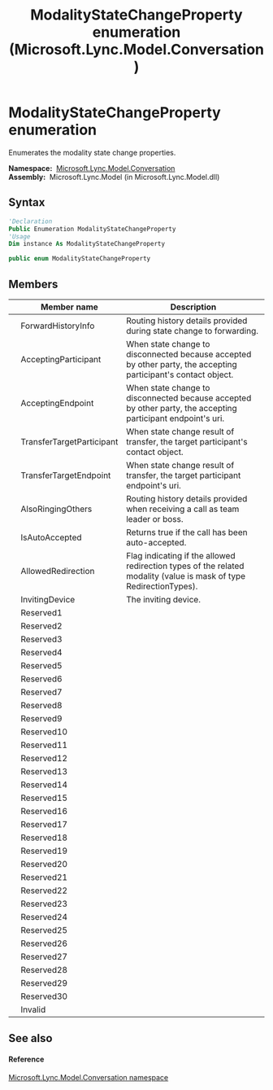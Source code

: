 ﻿---
title: ModalityStateChangeProperty enumeration (Microsoft.Lync.Model.Conversation)
TOCTitle: ModalityStateChangeProperty enumeration
ms:assetid: T:Microsoft.Lync.Model.Conversation.ModalityStateChangeProperty_DI_3_UC_OCS14MrefLyncWPF
ms:mtpsurl: https://msdn.microsoft.com/en-us/library/microsoft.lync.model.conversation.modalitystatechangeproperty_di_3_uc_ocs14mreflyncwpf(v=office.15)
ms:contentKeyID: 48600930
ms.date: 07/28/2014
mtps_version: v=office.15
f1_keywords:
- Microsoft.Lync.Model.Conversation.ModalityStateChangeProperty.Reserved12
- Microsoft.Lync.Model.Conversation.ModalityStateChangeProperty
- Microsoft.Lync.Model.Conversation.ModalityStateChangeProperty.Reserved16
- Microsoft.Lync.Model.Conversation.ModalityStateChangeProperty.Reserved30
- Microsoft.Lync.Model.Conversation.ModalityStateChangeProperty.Reserved5
- Microsoft.Lync.Model.Conversation.ModalityStateChangeProperty.Reserved25
- Microsoft.Lync.Model.Conversation.ModalityStateChangeProperty.Reserved11
- Microsoft.Lync.Model.Conversation.ModalityStateChangeProperty.TransferTargetParticipant
- Microsoft.Lync.Model.Conversation.ModalityStateChangeProperty.Reserved26
- Microsoft.Lync.Model.Conversation.ModalityStateChangeProperty.Reserved1
- Microsoft.Lync.Model.Conversation.ModalityStateChangeProperty.Reserved17
- Microsoft.Lync.Model.Conversation.ModalityStateChangeProperty.Reserved23
- Microsoft.Lync.Model.Conversation.ModalityStateChangeProperty.Reserved7
- Microsoft.Lync.Model.Conversation.ModalityStateChangeProperty.ForwardHistoryInfo
- Microsoft.Lync.Model.Conversation.ModalityStateChangeProperty.IsAutoAccepted
- Microsoft.Lync.Model.Conversation.ModalityStateChangeProperty.Reserved6
- Microsoft.Lync.Model.Conversation.ModalityStateChangeProperty.Reserved10
- Microsoft.Lync.Model.Conversation.ModalityStateChangeProperty.AlsoRingingOthers
- Microsoft.Lync.Model.Conversation.ModalityStateChangeProperty.InvitingDevice
- Microsoft.Lync.Model.Conversation.ModalityStateChangeProperty.Reserved19
- Microsoft.Lync.Model.Conversation.ModalityStateChangeProperty.Reserved8
- Microsoft.Lync.Model.Conversation.ModalityStateChangeProperty.Reserved9
- Microsoft.Lync.Model.Conversation.ModalityStateChangeProperty.Reserved2
- Microsoft.Lync.Model.Conversation.ModalityStateChangeProperty.Reserved20
- Microsoft.Lync.Model.Conversation.ModalityStateChangeProperty.Reserved24
- Microsoft.Lync.Model.Conversation.ModalityStateChangeProperty.Reserved21
- Microsoft.Lync.Model.Conversation.ModalityStateChangeProperty.Reserved3
- Microsoft.Lync.Model.Conversation.ModalityStateChangeProperty.AllowedRedirection
- Microsoft.Lync.Model.Conversation.ModalityStateChangeProperty.AcceptingEndpoint
- Microsoft.Lync.Model.Conversation.ModalityStateChangeProperty.Reserved15
- Microsoft.Lync.Model.Conversation.ModalityStateChangeProperty.Reserved13
- Microsoft.Lync.Model.Conversation.ModalityStateChangeProperty.Invalid
- Microsoft.Lync.Model.Conversation.ModalityStateChangeProperty.Reserved27
- Microsoft.Lync.Model.Conversation.ModalityStateChangeProperty.Reserved22
- Microsoft.Lync.Model.Conversation.ModalityStateChangeProperty.Reserved14
- Microsoft.Lync.Model.Conversation.ModalityStateChangeProperty.TransferTargetEndpoint
- Microsoft.Lync.Model.Conversation.ModalityStateChangeProperty.Reserved18
- Microsoft.Lync.Model.Conversation.ModalityStateChangeProperty.Reserved28
- Microsoft.Lync.Model.Conversation.ModalityStateChangeProperty.Reserved29
- Microsoft.Lync.Model.Conversation.ModalityStateChangeProperty.AcceptingParticipant
- Microsoft.Lync.Model.Conversation.ModalityStateChangeProperty.Reserved4
dev_langs:
- CSharp
- JScript
- VB
- other
---

# ModalityStateChangeProperty enumeration

Enumerates the modality state change properties.

**Namespace:**  [Microsoft.Lync.Model.Conversation](microsoft-lync-model-conversation-namespace_2.md)  
**Assembly:**  Microsoft.Lync.Model (in Microsoft.Lync.Model.dll)

## Syntax

``` vb
'Declaration
Public Enumeration ModalityStateChangeProperty
'Usage
Dim instance As ModalityStateChangeProperty
```

``` csharp
public enum ModalityStateChangeProperty
```

## Members

<table>
<thead>
<tr class="header">
<th></th>
<th>Member name</th>
<th>Description</th>
</tr>
</thead>
<tbody>
<tr class="odd">
<td></td>
<td>ForwardHistoryInfo</td>
<td>Routing history details provided during state change to forwarding.</td>
</tr>
<tr class="even">
<td></td>
<td>AcceptingParticipant</td>
<td>When state change to disconnected because accepted by other party, the accepting participant's contact object.</td>
</tr>
<tr class="odd">
<td></td>
<td>AcceptingEndpoint</td>
<td>When state change to disconnected because accepted by other party, the accepting participant endpoint's uri.</td>
</tr>
<tr class="even">
<td></td>
<td>TransferTargetParticipant</td>
<td>When state change result of transfer, the target participant's contact object.</td>
</tr>
<tr class="odd">
<td></td>
<td>TransferTargetEndpoint</td>
<td>When state change result of transfer, the target participant endpoint's uri.</td>
</tr>
<tr class="even">
<td></td>
<td>AlsoRingingOthers</td>
<td>Routing history details provided when receiving a call as team leader or boss.</td>
</tr>
<tr class="odd">
<td></td>
<td>IsAutoAccepted</td>
<td>Returns true if the call has been auto-accepted.</td>
</tr>
<tr class="even">
<td></td>
<td>AllowedRedirection</td>
<td>Flag indicating if the allowed redirection types of the related modality (value is mask of type RedirectionTypes).</td>
</tr>
<tr class="odd">
<td></td>
<td>InvitingDevice</td>
<td>The inviting device.</td>
</tr>
<tr class="even">
<td></td>
<td>Reserved1</td>
<td></td>
</tr>
<tr class="odd">
<td></td>
<td>Reserved2</td>
<td></td>
</tr>
<tr class="even">
<td></td>
<td>Reserved3</td>
<td></td>
</tr>
<tr class="odd">
<td></td>
<td>Reserved4</td>
<td></td>
</tr>
<tr class="even">
<td></td>
<td>Reserved5</td>
<td></td>
</tr>
<tr class="odd">
<td></td>
<td>Reserved6</td>
<td></td>
</tr>
<tr class="even">
<td></td>
<td>Reserved7</td>
<td></td>
</tr>
<tr class="odd">
<td></td>
<td>Reserved8</td>
<td></td>
</tr>
<tr class="even">
<td></td>
<td>Reserved9</td>
<td></td>
</tr>
<tr class="odd">
<td></td>
<td>Reserved10</td>
<td></td>
</tr>
<tr class="even">
<td></td>
<td>Reserved11</td>
<td></td>
</tr>
<tr class="odd">
<td></td>
<td>Reserved12</td>
<td></td>
</tr>
<tr class="even">
<td></td>
<td>Reserved13</td>
<td></td>
</tr>
<tr class="odd">
<td></td>
<td>Reserved14</td>
<td></td>
</tr>
<tr class="even">
<td></td>
<td>Reserved15</td>
<td></td>
</tr>
<tr class="odd">
<td></td>
<td>Reserved16</td>
<td></td>
</tr>
<tr class="even">
<td></td>
<td>Reserved17</td>
<td></td>
</tr>
<tr class="odd">
<td></td>
<td>Reserved18</td>
<td></td>
</tr>
<tr class="even">
<td></td>
<td>Reserved19</td>
<td></td>
</tr>
<tr class="odd">
<td></td>
<td>Reserved20</td>
<td></td>
</tr>
<tr class="even">
<td></td>
<td>Reserved21</td>
<td></td>
</tr>
<tr class="odd">
<td></td>
<td>Reserved22</td>
<td></td>
</tr>
<tr class="even">
<td></td>
<td>Reserved23</td>
<td></td>
</tr>
<tr class="odd">
<td></td>
<td>Reserved24</td>
<td></td>
</tr>
<tr class="even">
<td></td>
<td>Reserved25</td>
<td></td>
</tr>
<tr class="odd">
<td></td>
<td>Reserved26</td>
<td></td>
</tr>
<tr class="even">
<td></td>
<td>Reserved27</td>
<td></td>
</tr>
<tr class="odd">
<td></td>
<td>Reserved28</td>
<td></td>
</tr>
<tr class="even">
<td></td>
<td>Reserved29</td>
<td></td>
</tr>
<tr class="odd">
<td></td>
<td>Reserved30</td>
<td></td>
</tr>
<tr class="even">
<td></td>
<td>Invalid</td>
<td></td>
</tr>
</tbody>
</table>


## See also

#### Reference

[Microsoft.Lync.Model.Conversation namespace](microsoft-lync-model-conversation-namespace_2.md)

